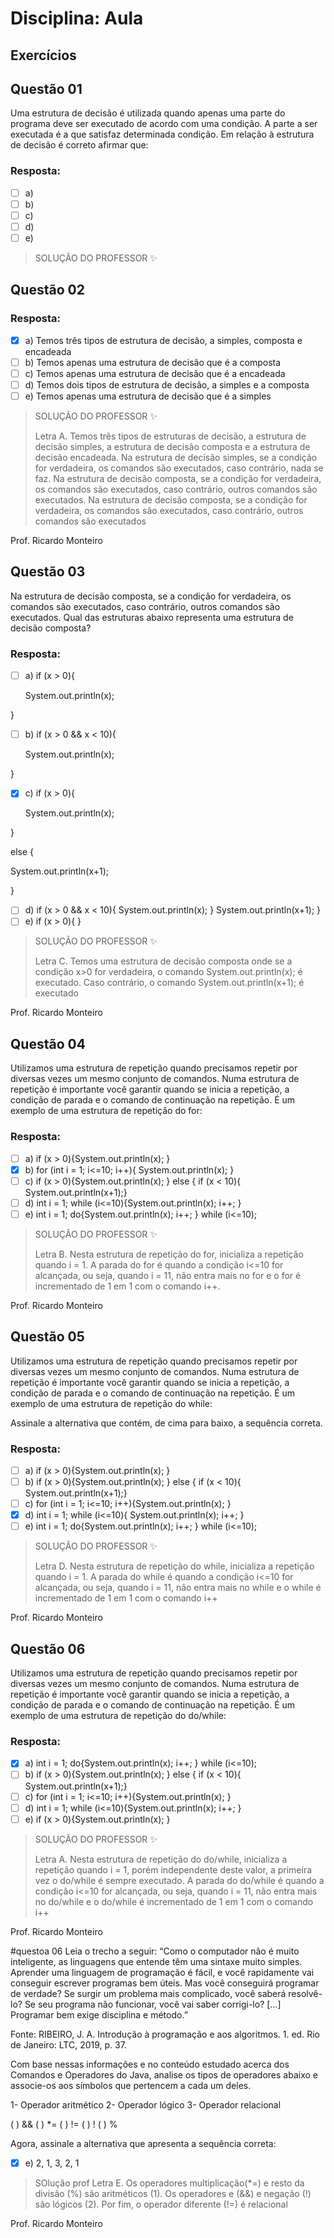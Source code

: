 # Disciplina: Aula

## Exercícios


## Questão 01 
​Uma estrutura de decisão é utilizada quando apenas uma parte do programa deve ser executado de acordo com uma condição. A parte a ser executada é a que satisfaz determinada condição. Em relação à estrutura de decisão é correto afirmar que:
### Resposta:
- [ ] a) 
- [ ] b) 
- [ ] c) 
- [ ] d) 
- [ ] e) 

> SOLUÇÃO DO PROFESSOR ✨
>
> 

## Questão 02 

### Resposta:
- [x] a) ​Temos três tipos de estrutura de decisão, a simples, composta e encadeada
- [ ] b) Temos apenas uma estrutura de decisão que é a composta
- [ ] c) ​Temos apenas uma estrutura de decisão que é a encadeada
- [ ] d) ​Temos dois tipos de estrutura de decisão, a simples e a composta
- [ ] e) ​Temos apenas uma estrutura de decisão que é a simples

> SOLUÇÃO DO PROFESSOR ✨
>
> ​Letra A. Temos três tipos de estruturas de decisão, a estrutura de decisão simples, a estrutura de decisão composta e a estrutura de decisão encadeada. Na estrutura de decisão simples, se a condição for verdadeira, os comandos são executados, caso contrário, nada se faz. Na estrutura de decisão composta, se a condição for verdadeira, os comandos são executados, caso contrário, outros comandos são executados. Na estrutura de decisão composta, se a condição for verdadeira, os comandos são executados, caso contrário, outros comandos são executados​

Prof. Ricardo Monteiro


## Questão 03 
​Na estrutura de decisão composta, se a condição for verdadeira, os comandos são executados, caso contrário, outros comandos são executados. Qual das estruturas abaixo representa uma estrutura de decisão composta?
### Resposta:
- [ ] a) if (x > 0){

   System.out.println(x);

}
- [ ] b) if (x > 0 && x < 10){

   System.out.println(x);

}
- [x] c) if (x > 0){

   System.out.println(x);

}

else {

   System.out.println(x+1);

}
- [ ] d) if (x > 0 && x < 10){
   System.out.println(x);
}
System.out.println(x+1); }
- [ ] e) if (x > 0){  }

> SOLUÇÃO DO PROFESSOR ✨
>
> Letra C. Temos uma estrutura de decisão composta onde se a condição x>0 for verdadeira, o comando System.out.println(x); é executado. Caso contrário, o comando System.out.println(x+1); é executado​

Prof. Ricardo Monteiro


## Questão 04 
​Utilizamos uma estrutura de repetição quando precisamos repetir por diversas vezes um mesmo conjunto de comandos. Numa estrutura de repetição é importante você garantir quando se inicia a repetição, a condição de parada e o comando de continuação na repetição. É um exemplo de uma estrutura de repetição do for:
### Resposta:
- [ ] a) ​if (x > 0){
​System.out.println(x);
​}
- [x] b) ​for (int i = 1; i<=10; i++){
​System.out.println(x);
​}
- [ ] c) ​if (x > 0){
​System.out.println(x);
​}
​else {
​if (x < 10){
​System.out.println(x+1);
​}
- [ ] d) ​int i = 1;
​while (i<=10){
​System.out.println(x);
​i++;
​}
- [ ] e) ​int i = 1;
​do{
​System.out.println(x);
​i++;
​} while (i<=10);

> SOLUÇÃO DO PROFESSOR ✨
>
> ​Letra B. Nesta estrutura de repetição do for, inicializa a repetição quando i = 1. A parada do for é quando a condição i<=10 for alcançada, ou seja, quando i = 11, não entra mais no for e o for é incrementado de 1 em 1 com o comando i++.​

Prof. Ricardo Monteiro


## Questão 05 
Utilizamos uma estrutura de repetição quando precisamos repetir por diversas vezes um mesmo conjunto de comandos. Numa estrutura de repetição é importante você garantir quando se inicia a repetição, a condição de parada e o comando de continuação na repetição. É um exemplo de uma estrutura de repetição do while:

Assinale a alternativa que contém, de cima para baixo, a sequência correta.
### Resposta:
- [ ] a) ​if (x > 0){
​System.out.println(x);
​}
- [ ] b) ​if (x > 0){
​System.out.println(x);
​}
​else {
​if (x < 10){
​System.out.println(x+1);
​}
- [ ] c) ​for (int i = 1; i<=10; i++){
​System.out.println(x);
​}
- [x] d) ​int i = 1;
​while (i<=10){
​System.out.println(x);
​i++;
​}
- [ ] e) ​int i = 1;
​do{
​System.out.println(x);
​i++;
​} while (i<=10);

> SOLUÇÃO DO PROFESSOR ✨
>
> ​Letra D. Nesta estrutura de repetição do while, inicializa a repetição quando i = 1. A parada do while é quando a condição i<=10 for alcançada, ou seja, quando i = 11, não entra mais no while e o while é incrementado de 1 em 1 com o comando i++​

Prof. Ricardo Monteiro


## Questão 06 
​Utilizamos uma estrutura de repetição quando precisamos repetir por diversas vezes um mesmo conjunto de comandos. Numa estrutura de repetição é importante você garantir quando se inicia a repetição, a condição de parada e o comando de continuação na repetição. É um exemplo de uma estrutura de repetição do do/while:
### Resposta:
- [x] a) ​int i = 1;
​do{
​System.out.println(x);
​i++;
​} while (i<=10);
- [ ] b) ​if (x > 0){
​System.out.println(x);
​}
​else {
​if (x < 10){
​System.out.println(x+1);
​}
- [ ] c) ​for (int i = 1; i<=10; i++){
​System.out.println(x);
​}
- [ ] d) ​int i = 1;
​while (i<=10){
​System.out.println(x);
​i++;
​}
- [ ] e) ​if (x > 0){
​System.out.println(x);
​}

> SOLUÇÃO DO PROFESSOR ✨
>
> ​Letra A. Nesta estrutura de repetição do do/while, inicializa a repetição quando i = 1, porém independente deste valor, a primeira vez o do/while é sempre executado. A parada do do/while é quando a condição i<=10 for alcançada, ou seja, quando i = 11, não entra mais no do/while e o do/while é incrementado de 1 em 1 com o comando i++​

Prof. Ricardo Monteiro


#questoa 06
Leia o trecho a seguir:
“Como o computador não é muito inteligente, as linguagens que entende têm uma sintaxe muito simples. Aprender uma linguagem de programação é fácil, e você rapidamente vai conseguir escrever programas bem úteis. Mas você conseguirá programar de verdade? Se surgir um problema mais complicado, você saberá resolvê-lo? Se seu programa não funcionar, você vai saber corrigi-lo? […] Programar bem exige disciplina e método.”

Fonte: RIBEIRO, J. A. Introdução à programação e aos algoritmos. 1. ed. Rio de Janeiro: LTC, 2019, p. 37.

Com base nessas informações e no conteúdo estudado acerca dos Comandos e Operadores do Java, analise os tipos de operadores abaixo e associe-os aos símbolos que pertencem a cada um deles.

1- Operador aritmético
2- Operador lógico
3- Operador relacional

( ) &&
( ) *=
( ) !=
( ) !
( ) %

Agora, assinale a alternativa que apresenta a sequência correta:

- [x] e) ​2, 1, 3, 2, 1


> SOlução prof 
​Letra E. Os operadores multiplicação(*=) e resto da divisão (%) são aritméticos (1). Os operadores e (&&) e negação (!) são lógicos (2). Por fim, o operador diferente (!=) é relacional​

Prof. Ricardo Monteiro